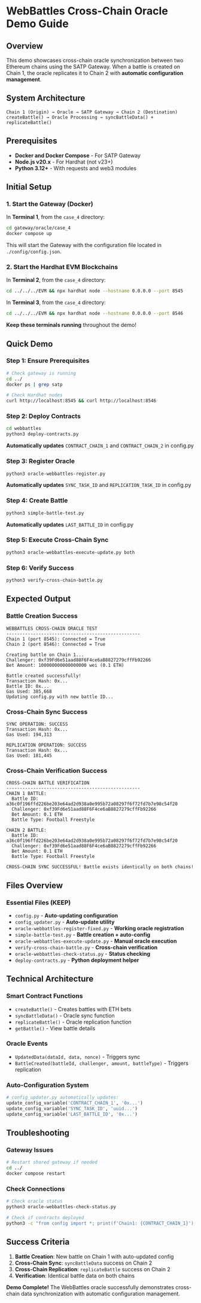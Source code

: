 # WebBattles Cross-Chain Oracle Demo Guide

## Overview

This demo showcases cross-chain oracle synchronization between two Ethereum chains using the SATP Gateway. When a battle is created on Chain 1, the oracle replicates it to Chain 2 with **automatic configuration management**.

## System Architecture

```
Chain 1 (Origin) → Oracle → SATP Gateway → Chain 2 (Destination)
createBattle() → Oracle Processing → syncBattleData() + replicateBattle()
```

## Prerequisites

- **Docker and Docker Compose** - For SATP Gateway
- **Node.js v20.x** - For Hardhat (not v23+)
- **Python 3.12+** - With requests and web3 modules

## Initial Setup

### 1. Start the Gateway (Docker)
In **Terminal 1**, from the `case_4` directory:
```bash
cd gateway/oracle/case_4
docker compose up
```
This will start the Gateway with the configuration file located in `./config/config.json`.

### 2. Start the Hardhat EVM Blockchains
In **Terminal 2**, from the `case_4` directory:
```bash
cd ../../../EVM && npx hardhat node --hostname 0.0.0.0 --port 8545
```

In **Terminal 3**, from the `case_4` directory:
```bash
cd ../../../EVM && npx hardhat node --hostname 0.0.0.0 --port 8546
```

**Keep these terminals running** throughout the demo!

## Quick Demo

### Step 1: Ensure Prerequisites
```bash
# Check gateway is running
cd ../
docker ps | grep satp

# Check Hardhat nodes
curl http://localhost:8545 && curl http://localhost:8546
```

### Step 2: Deploy Contracts
```bash
cd webbattles
python3 deploy-contracts.py
```
**Automatically updates** `CONTRACT_CHAIN_1` and `CONTRACT_CHAIN_2` in config.py

### Step 3: Register Oracle
```bash
python3 oracle-webbattles-register.py
```
**Automatically updates** `SYNC_TASK_ID` and `REPLICATION_TASK_ID` in config.py

### Step 4: Create Battle
```bash
python3 simple-battle-test.py
```
**Automatically updates** `LAST_BATTLE_ID` in config.py

### Step 5: Execute Cross-Chain Sync
```bash
python3 oracle-webbattles-execute-update.py both
```

### Step 6: Verify Success
```bash
python3 verify-cross-chain-battle.py
```

## Expected Output

### Battle Creation Success
```
WEBBATTLES CROSS-CHAIN ORACLE TEST
--------------------------------------------------
Chain 1 (port 8545): Connected = True
Chain 2 (port 8546): Connected = True

Creating battle on Chain 1...
Challenger: 0xf39Fd6e51aad88F6F4ce6aB8827279cffFb92266
Bet Amount: 100000000000000000 wei (0.1 ETH)

Battle created successfully!
Transaction Hash: 0x...
Battle ID: 0x...
Gas Used: 385,668
Updating config.py with new battle ID...
```

### Cross-Chain Sync Success
```
SYNC OPERATION: SUCCESS
Transaction Hash: 0x...
Gas Used: 194,313

REPLICATION OPERATION: SUCCESS  
Transaction Hash: 0x...
Gas Used: 181,445
```

### Cross-Chain Verification Success
```
CROSS-CHAIN BATTLE VERIFICATION
--------------------------------------------------
CHAIN 1 BATTLE:
  Battle ID: a36c0f196ffd226be203e64ad2d938a0e995b72a08297f6f72fd7b7e98c54f20
  Challenger: 0xf39Fd6e51aad88F6F4ce6aB8827279cffFb92266
  Bet Amount: 0.1 ETH
  Battle Type: Football Freestyle

CHAIN 2 BATTLE:
  Battle ID: a36c0f196ffd226be203e64ad2d938a0e995b72a08297f6f72fd7b7e98c54f20
  Challenger: 0xf39Fd6e51aad88F6F4ce6aB8827279cffFb92266  
  Bet Amount: 0.1 ETH
  Battle Type: Football Freestyle

CROSS-CHAIN SYNC SUCCESSFUL! Battle exists identically on both chains!
```

## Files Overview

### **Essential Files (KEEP)**
- `config.py` - **Auto-updating configuration**
- `config_updater.py` - **Auto-update utility**
- `oracle-webbattles-register-fixed.py` - **Working oracle registration**
- `simple-battle-test.py` - **Battle creation + auto-config**
- `oracle-webbattles-execute-update.py` - **Manual oracle execution**
- `verify-cross-chain-battle.py` - **Cross-chain verification**
- `oracle-webbattles-check-status.py` - **Status checking**
- `deploy-contracts.py` - **Python deployment helper**


## Technical Architecture

### **Smart Contract Functions**
- `createBattle()` - Creates battles with ETH bets
- `syncBattleData()` - Oracle sync function
- `replicateBattle()` - Oracle replication function
- `getBattle()` - View battle details

### **Oracle Events**
- `UpdatedData(dataId, data, nonce)` - Triggers sync
- `BattleCreated(battleId, challenger, amount, battleType)` - Triggers replication

### **Auto-Configuration System**
```python
# config_updater.py automatically updates:
update_config_variable('CONTRACT_CHAIN_1', '0x...')
update_config_variable('SYNC_TASK_ID', 'uuid...')
update_config_variable('LAST_BATTLE_ID', '0x...')
```

## Troubleshooting

### **Gateway Issues**
```bash
# Restart shared gateway if needed
cd ../
docker compose restart
```

### **Check Connections**
```bash
# Check oracle status
python3 oracle-webbattles-check-status.py

# Check if contracts deployed
python3 -c "from config import *; print(f'Chain1: {CONTRACT_CHAIN_1}'); print(f'Chain2: {CONTRACT_CHAIN_2}')"
```

## Success Criteria

1. **Battle Creation**: New battle on Chain 1 with auto-updated config
2. **Cross-Chain Sync**: `syncBattleData` success on Chain 2
3. **Cross-Chain Replication**: `replicateBattle` success on Chain 2
4. **Verification**: Identical battle data on both chains

**Demo Complete!** The WebBattles oracle successfully demonstrates cross-chain data synchronization with automatic configuration management. 
